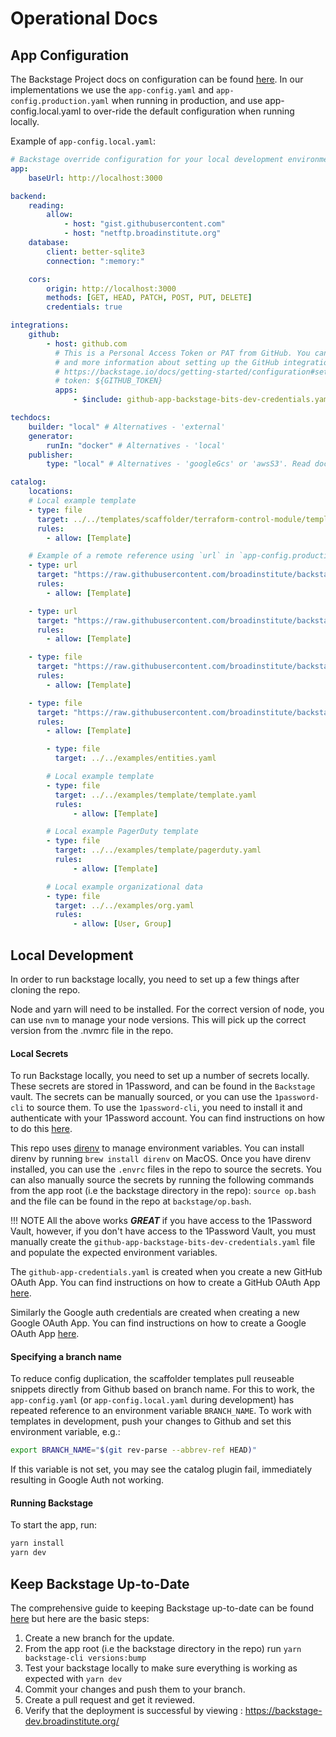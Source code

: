 # Operational Docs

## App Configuration

The Backstage Project docs on configuration can be found
[here](https://backstage.io/docs/conf/). In our implementations we use the
`app-config.yaml` and `app-config.production.yaml` when running in production,
and use app-config.local.yaml to over-ride the default configuration when
running locally.

Example of `app-config.local.yaml`:

```yaml
# Backstage override configuration for your local development environment
app:
    baseUrl: http://localhost:3000

backend:
    reading:
        allow:
            - host: "gist.githubusercontent.com"
            - host: "netftp.broadinstitute.org"
    database:
        client: better-sqlite3
        connection: ":memory:"

    cors:
        origin: http://localhost:3000
        methods: [GET, HEAD, PATCH, POST, PUT, DELETE]
        credentials: true

integrations:
    github:
        - host: github.com
          # This is a Personal Access Token or PAT from GitHub. You can find out how to generate this token,
          # and more information about setting up the GitHub integration here:
          # https://backstage.io/docs/getting-started/configuration#setting-up-a-github-integration
          # token: ${GITHUB_TOKEN}
          apps:
              - $include: github-app-backstage-bits-dev-credentials.yaml

techdocs:
    builder: "local" # Alternatives - 'external'
    generator:
        runIn: "docker" # Alternatives - 'local'
    publisher:
        type: "local" # Alternatives - 'googleGcs' or 'awsS3'. Read documentation for using alternatives.

catalog:
    locations:
    # Local example template
    - type: file
      target: ../../templates/scaffolder/terraform-control-module/template.yaml
      rules:
        - allow: [Template]

    # Example of a remote reference using `url` in `app-config.production.yaml`:
    - type: url
      target: "https://raw.githubusercontent.com/broadinstitute/backstage/refs/heads/${BRANCH_NAME}/backstage/templates/scaffolder/pr-with-catalog-entry/template.yaml"
      rules:
        - allow: [Template]

    - type: url
      target: "https://raw.githubusercontent.com/broadinstitute/backstage/refs/heads/${BRANCH_NAME}/backstage/templates/scaffolder/terraform-control-module/template.yaml"
      rules:
        - allow: [Template]

    - type: file
      target: "https://raw.githubusercontent.com/broadinstitute/backstage/refs/heads/${BRANCH_NAME}/backstage/templates/scaffolder/terraform-with-terragrunt/template.yaml"
      rules:
        - allow: [Template]

    - type: file
      target: "https://raw.githubusercontent.com/broadinstitute/backstage/refs/heads/${BRANCH_NAME}/backstage/templates/scaffolder/terraform-storage-transfer/template.yaml"
      rules:
        - allow: [Template]

        - type: file
          target: ../../examples/entities.yaml

        # Local example template
        - type: file
          target: ../../examples/template/template.yaml
          rules:
              - allow: [Template]

        # Local example PagerDuty template
        - type: file
          target: ../../examples/template/pagerduty.yaml
          rules:
              - allow: [Template]

        # Local example organizational data
        - type: file
          target: ../../examples/org.yaml
          rules:
              - allow: [User, Group]
```

## Local Development

In order to run backstage locally, you need to set up a few things after cloning
the repo.

Node and yarn will need to be installed. For the correct version of node, you
can use `nvm` to manage your node versions. This will pick up the correct
version from the .nvmrc file in the repo.

#### Local Secrets

To run Backstage locally, you need to set up a number of secrets locally. These
secrets are stored in 1Password, and can be found in the `Backstage` vault. The
secrets can be manually sourced, or you can use the `1password-cli` to source
them. To use the `1password-cli`, you need to install it and authenticate with
your 1Password account. You can find instructions on how to do this
[here](https://support.1password.com/command-line-getting-started/).

This repo uses [direnv](https://direnv.net/) to manage environment variables.
You can install direnv by running `brew install direnv` on MacOS. Once you have
direnv installed, you can use the `.envrc` files in the repo to source the
secrets. You can also manually source the secrets by running the following
commands from the app root (i.e the backstage directory in the repo):
`source op.bash` and the file can be found in the repo at `backstage/op.bash`.

!!! NOTE All the above works **_GREAT_** if you have access to the 1Password
Vault, however, if you don't have access to the 1Password Vault, you must
manually create the `github-app-backstage-bits-dev-credentials.yaml` file and
populate the expected environment variables.

The `github-app-credentials.yaml` is created when you create a new GitHub OAuth
App. You can find instructions on how to create a GitHub OAuth App
[here](https://backstage.io/docs/getting-started/config/authentication).

Similarly the Google auth credentials are created when creating a new Google
OAuth App. You can find instructions on how to create a Google OAuth App
[here](https://backstage.io/docs/auth/google/provider#create-oauth-credentials).

#### Specifying a branch name

To reduce config duplication, the scaffolder templates pull reuseable snippets
directly from Github based on branch name. For this to work, the
`app-config.yaml` (or `app-config.local.yaml` during development) has repeated
reference to an environment variable `BRANCH_NAME`. To work with templates in
development, push your changes to Github and set this environment variable,
e.g.:

```bash
export BRANCH_NAME="$(git rev-parse --abbrev-ref HEAD)"
```

If this variable is not set, you may see the catalog plugin fail, immediately
resulting in Google Auth not working.

#### Running Backstage

To start the app, run:

```sh
yarn install
yarn dev
```

## Keep Backstage Up-to-Date

The comprehensive guide to keeping Backstage up-to-date can be found
[here](https://backstage.io/docs/getting-started/keeping-backstage-updated/) but
here are the basic steps:

1. Create a new branch for the update.
1. From the app root (i.e the backstage directory in the repo) run
   `yarn backstage-cli versions:bump`
1. Test your backstage locally to make sure everything is working as expected
   with `yarn dev`
1. Commit your changes and push them to your branch.
1. Create a pull request and get it reviewed.
1. Verify that the deployment is successful by viewing :
   https://backstage-dev.broadinstitute.org/
